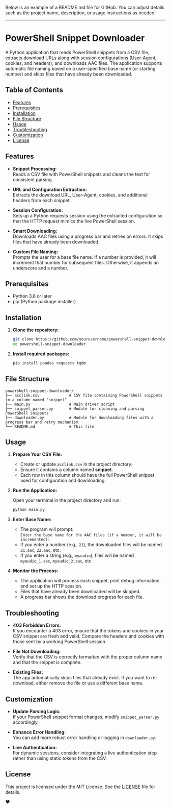Below is an example of a README.md file for GitHub. You can adjust details such as the project name, description, or usage instructions as needed:

---

# PowerShell Snippet Downloader

A Python application that reads PowerShell snippets from a CSV file, extracts download URLs along with session configurations (User-Agent, cookies, and headers), and downloads AAC files. The application supports automatic file naming based on a user-specified base name (or starting number) and skips files that have already been downloaded.

## Table of Contents

- [Features](#features)
- [Prerequisites](#prerequisites)
- [Installation](#installation)
- [File Structure](#file-structure)
- [Usage](#usage)
- [Troubleshooting](#troubleshooting)
- [Customization](#customization)
- [License](#license)

## Features

- **Snippet Processing:**  
  Reads a CSV file with PowerShell snippets and cleans the text for consistent parsing.

- **URL and Configuration Extraction:**  
  Extracts the download URL, User-Agent, cookies, and additional headers from each snippet.

- **Session Configuration:**  
  Sets up a Python requests session using the extracted configuration so that the HTTP request mimics the live PowerShell session.

- **Smart Downloading:**  
  Downloads AAC files using a progress bar and retries on errors. It skips files that have already been downloaded.

- **Custom File Naming:**  
  Prompts the user for a base file name. If a number is provided, it will increment that number for subsequent files. Otherwise, it appends an underscore and a number.

## Prerequisites

- Python 3.6 or later
- pip (Python package installer)

## Installation

1. **Clone the repository:**

   ```bash
   git clone https://github.com/yourusername/powershell-snippet-downloader.git
   cd powershell-snippet-downloader
   ```

2. **Install required packages:**

   ```bash
   pip install pandas requests tqdm
   ```

## File Structure

```
powershell-snippet-downloader/
├── acclink.csv             # CSV file containing PowerShell snippets in a column named "snippet"
├── main.py                 # Main driver script
├── snippet_parser.py       # Module for cleaning and parsing PowerShell snippets
├── downloader.py           # Module for downloading files with a progress bar and retry mechanism
└── README.md               # This file
```

## Usage

1. **Prepare Your CSV File:**

   - Create or update `acclink.csv` in the project directory.
   - Ensure it contains a column named **snippet**.
   - Each row in this column should have the full PowerShell snippet used for configuration and downloading.

2. **Run the Application:**

   Open your terminal in the project directory and run:

   ```bash
   python main.py
   ```

3. **Enter Base Name:**

   - The program will prompt:  
     `Enter the base name for the AAC files (if a number, it will be incremented):`
   - If you enter a number (e.g., `21`), the downloaded files will be named `21.aac`, `22.aac`, etc.
   - If you enter a string (e.g., `myaudio`), files will be named `myaudio_1.aac`, `myaudio_2.aac`, etc.

4. **Monitor the Process:**

   - The application will process each snippet, print debug information, and set up the HTTP session.
   - Files that have already been downloaded will be skipped.
   - A progress bar shows the download progress for each file.

## Troubleshooting

- **403 Forbidden Errors:**  
  If you encounter a 403 error, ensure that the tokens and cookies in your CSV snippet are fresh and valid. Compare the headers and cookies with those sent by a working PowerShell session.

- **File Not Downloading:**  
  Verify that the CSV is correctly formatted with the proper column name and that the snippet is complete.

- **Existing Files:**  
  The app automatically skips files that already exist. If you want to re-download, either remove the file or use a different base name.

## Customization

- **Update Parsing Logic:**  
  If your PowerShell snippet format changes, modify `snippet_parser.py` accordingly.

- **Enhance Error Handling:**  
  You can add more robust error handling or logging in `downloader.py`.

- **Live Authentication:**  
  For dynamic sessions, consider integrating a live authentication step rather than using static tokens from the CSV.

## License

This project is licensed under the MIT License. See the [LICENSE](LICENSE) file for details.


♥
